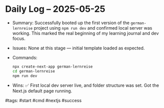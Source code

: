 # Daily Log – 2025-05-25

- Summary: Successfully booted up the first version of the `german-lernreise` project using `npm run dev` and confirmed local server was working. This marked the real beginning of my learning journal and dev focus.

- Issues: None at this stage — initial template loaded as expected.

- Commands:
  ```bash
  npx create-next-app german-lernreise
  cd german-lernreise
  npm run dev

- Wins: ✅ First local dev server live, and folder structure was set. Got the Next.js default page running.

#tags: #start #cmd #nextjs #success

